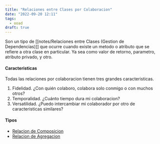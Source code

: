 ```yaml
---
title: "Relaciones entre Clases por Colaboracion"
date: "2022-09-20 12:11"
tags: 
  - ooad
draft: true
---
```

Son un tipo de [[notes/Relaciones entre Clases (Gestion de Dependencias)]] que ocurre cuando existe un metodo o atributo que se refiere a otra clase en particular. Ya sea como valor de retorno, parametro, atributo privado, y otro.

#### Caracteristicas
Todas las relaciones por colaboracion tienen tres grandes caracteristicas.
1. Fidelidad. ¿Con quién colaboro, colabora solo conmigo o con muchos otros?
2. Temporalidad. ¿Cuánto tiempo dura mi colaboracion?
3. Versatilidad. ¿Puedo intercambiar mi colaborador por otro de caracteristicas similares?

#### Tipos
- [Relacion de Composicion](notes/Relacion%20de%20Composicion.md)
- [Relacion de Agregacion](notes/Relacion%20de%20Agregacion.md)
